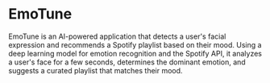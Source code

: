 # EmoTune
EmoTune is an AI-powered application that detects a user's facial expression and recommends a Spotify playlist based on their mood. Using a deep learning model for emotion recognition and the Spotify API, it analyzes a user's face for a few seconds, determines the dominant emotion, and suggests a curated playlist that matches their mood.
